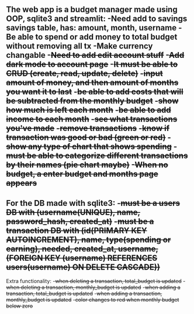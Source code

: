 The web app is a budget manager made using OOP, sqlite3 and streamlit:
-Need add to savings
        savings table, has: amount, month, username
-Be able to spend or add money to total budget without removing all tx
-Make currency changable
-~~Need to add edit account stuff~~
-~~Add dark mode to account page~~
-~~It must be able to CRUD (create, read, update, delete)~~
-~~input amount of money, and then amount of months you want it to last~~
-~~be able to add costs that will be subtracted from the monthly budget~~
-~~show how much is left each month~~
-~~be able to add income to each month~~
-~~see what transactions you've made~~
-~~remove transactions~~
-~~know if transaction was good or bad (green or red)~~
-~~show any type of chart that shows spending~~
-~~must be able to categorize different transactions by their names (pie chart maybe)~~
-~~When no budget, a enter budget and months page appears~~
-----------------------------------------------------------
For the DB made with sqlite3:
-~~must be a users DB with (username(UNIQUE), name, password_hash, created_at)~~
-~~must be a transaction DB with (id(PRIMARY KEY AUTOINCREMENT), name, type(spending or earning), needed, created_at, username,~~
                                ~~(FOREIGN KEY (username) REFERENCES users(username) ON DELETE CASCADE))~~
-----------------------------------------------------------
Extra functionality:
-~~when deleting a transaction, total_budget is updated~~
-~~when deleting a transaction, monthly_budget is updated~~
-~~when adding a transaction, total_budget is updated~~
-~~when adding a transaction, monthly_budget is updated~~
-~~color changes to red when monthly budget below zero~~

